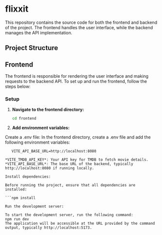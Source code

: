 # flixxit

This repository contains the source code for both the frontend and backend of the project. The frontend handles the user interface, while the backend manages the API implementation.

## Project Structure


## Frontend

The frontend is responsible for rendering the user interface and making requests to the backend API. To set up and run the frontend, follow the steps below:

### Setup

1. **Navigate to the frontend directory:**

   ```bash
   cd frontend

2. **Add environment variables:**

Create a .env file:
In the frontend directory, create a .env file and add the following environment variables:

```VITE_TMDB_API_KEY=your_tmdb_api_key_here
   VITE_API_BASE_URL=http://localhost:8080

*VITE_TMDB_API_KEY*: Your API key for TMDB to fetch movie details.
*VITE_API_BASE_URL*: The base URL of the backend, typically http://localhost:8080 if running locally.

Install dependencies:

Before running the project, ensure that all dependencies are installed:

```npm install

Run the development server:

To start the development server, run the following command:
npm run dev
The application will be accessible at the URL provided by the command output, typically http://localhost:5173.

